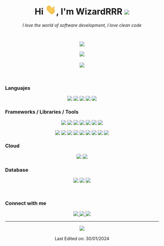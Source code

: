 <h1 align="center">Hi <img width="35" src="https://raw.githubusercontent.com/1999AZZAR/1999AZZAR/main/resources/img/waving.gif">, I'm WizardRRR <img src="https://media2.giphy.com/media/QssGEmpkyEOhBCb7e1/giphy.gif?cid=ecf05e47a0n3gi1bfqntqmob8g9aid1oyj2wr3ds3mg700bl&rid=giphy.gif" width ="25"></h1>
<div align="center">

_I love the world of software development, I love clean code_
<div>

<br/>

<p align="center">
  <a href="https://github.com/WizardRRR"><img src="https://readme-typing-svg.herokuapp.com?font=Time+New+Roman&color=%23C8BE25&size=25&center=true&vCenter=true&width=600&height=100&lines=Software+Developer;Royer+Rutti+Ramos;WizardRRR;1.5+years+of+experience"></a>
</p>
<p align="center">
    <img src="https://github-readme-streak-stats.herokuapp.com/?user=WizardRRR&theme=radical&hide_border=false"><br/><br/>
    <img src="https://github-readme-stats.vercel.app/api/top-langs/?username=WizardRRR&theme=radical&hide_border=false&include_all_commits=true&count_private=false&layout=compact"><br/>
</p>

<br/>

<h3 align="left">Languajes</h3>
<p align="center">
    <img src="https://img.shields.io/badge/html5-%23E34F26.svg?style=for-the-badge&logo=html5&logoColor=white">
    <img src="https://img.shields.io/badge/css3-%231572B6.svg?style=for-the-badge&logo=css3&logoColor=white">
    <img src="https://img.shields.io/badge/JavaScript-F7DF1E?style=for-the-badge&logo=javascript&logoColor=black">
    <img src="https://img.shields.io/badge/TypeScript-007ACC?style=for-the-badge&logo=typescript&logoColor=white">
    <img src="https://img.shields.io/badge/PHP-777BB4?style=for-the-badge&logo=php&logoColor=white" >
</p>

<h3 align="left">Frameworks / Libraries / Tools </h3>
<p align="center">
    <img src="https://img.shields.io/badge/react-%2320232a.svg?style=for-the-badge&logo=react&logoColor=%2361DAFB">
    <img src="https://img.shields.io/badge/React_Native-%2320232a.svg?style=for-the-badge&logo=react&logoColor=%2361DAFB">
    <img src="https://img.shields.io/badge/next%20js-000000?style=for-the-badge&logo=nextdotjs&logoColor=white">
    <img src="https://img.shields.io/badge/Astro-0C1222?style=for-the-badge&logo=astro&logoColor=FDFDFE">
    <img src="https://img.shields.io/badge/Svelte-4A4A55?style=for-the-badge&logo=svelte&logoColor=FF3E00">
    <img src="https://img.shields.io/badge/Laravel-FF2D20?style=for-the-badge&logo=laravel&logoColor=white">
    <img src="https://img.shields.io/badge/Express%20js-000000?style=for-the-badge&logo=express&logoColor=white" >
</p>
<p align="center">
    <img src="https://img.shields.io/badge/Expo-1B1F23?style=for-the-badge&logo=expo&logoColor=white">
    <img src="https://img.shields.io/badge/Node%20js-339933?style=for-the-badge&logo=nodedotjs&logoColor=white">
    <img src="https://img.shields.io/badge/npm-CB3837?style=for-the-badge&logo=npm&logoColor=white">
    <img src="https://img.shields.io/badge/pnpm-yellow?style=for-the-badge&logo=pnpm&logoColor=white">
    <img src="https://img.shields.io/badge/Tailwind-06B6D4.svg?style=for-the-badge&logo=tailwindcss&logoColor=white">
    <img src="https://img.shields.io/badge/Postman-FF6C37?style=for-the-badge&logo=postman&logoColor=white">
     <img src="https://img.shields.io/badge/GIT-f05639.svg?style=for-the-badge&logo=git&logoColor=white">
     <img src="https://img.shields.io/badge/windows%20terminal-4D4D4D?style=for-the-badge&logo=windows%20terminal&logoColor=white">
     <img src="https://img.shields.io/badge/eslint-3A33D1?style=for-the-badge&logo=eslint&logoColor=white">
</p>

<h3 align="left">Cloud</h3>
<p align="center">
     <img src="https://img.shields.io/badge/Amazon_AWS-FF9900?style=for-the-badge&logo=amazonaws&logoColor=white">
     <img src="https://img.shields.io/badge/Vercel-000000?style=for-the-badge&logo=vercel&logoColor=white">
</p>

<h3 align="left">Database</h3>
<p align="center">
     <img src="https://img.shields.io/badge/MySQL-005C84?style=for-the-badge&logo=mysql&logoColor=white">
     <img src="https://img.shields.io/badge/Supabase-181818?style=for-the-badge&logo=supabase&logoColor=white">
     <img src="https://img.shields.io/badge/PostgreSQL-316192?style=for-the-badge&logo=postgresql&logoColor=white">
</p>
    
<br/>

<h3 align="left">Connect with me</h3>
<p align="center">
<a href="https://twitter.com/RoyerRutti">
<img src="https://img.shields.io/badge/Twitter-1DA1F2?style=for-the-badge&logo=twitter&logoColor=white">
</a>
<a href="https://www.linkedin.com/in/royer-rutti-ramos-0219b114b/">
<img src="https://img.shields.io/badge/LinkedIn-0077B5?style=for-the-badge&logo=linkedin&logoColor)]">
</a>
<a href="mailto:ruttiramosroyer@gmail.com">
<img src="https://img.shields.io/badge/Gmail-D14836?style=for-the-badge&logo=gmail&logoColor=white">
</a>
</p>

---

<div align="center">

[![](https://visitcount.itsvg.in/api?id=WizardRRR&icon=3&color=0)](https://visitcount.itsvg.in)

</div>
Last Edited on: 30/01/2024

